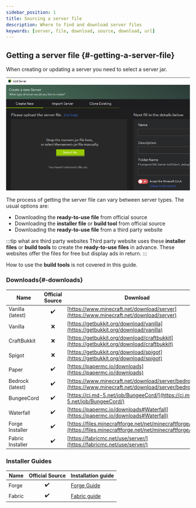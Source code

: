 ```yaml
---
sidebar_position: 1
title: Sourcing a server file
description: Where to find and download server files
keywords: [server, file, download, source, download, url]
---
```


## Getting a server file {#-getting-a-server-file}

When creating or updating a server you need to select a server jar.

![Upload file dialog on create server window](/img/docs/create-server/crreate_select_file_dialog.png)

The process of getting the server file can vary between server types. The usual options are:

* Downloading the **ready-to-use file** from official source
* Downloading the **installer file** or **build tool** from official source
* Downloading the **ready-to-use file** from a third party website

:::tip what are third party websites
Third party website uses these **installer files** or **build tools** to create the **ready-to-use files** in advance. These websites offer the files for free but display ads in return.
:::

How to use the **build tools** is not covered in this guide.

### Downloads{#-downloads}

|     Name              	| Official Source   | Download
|----------                 |:----------:       |----------
| Vanilla (latest) 	        |      ✔️           | [https://www.minecraft.net/download/server](https://www.minecraft.net/download/server)
| Vanilla       	        |      ❌           | [https://getbukkit.org/download/vanilla](https://getbukkit.org/download/vanilla)
| CraftBukkit           	|      ❌           | [https://getbukkit.org/download/craftbukkit](https://getbukkit.org/download/craftbukkit)
| Spigot                 	|      ❌           | [https://getbukkit.org/download/spigot](https://getbukkit.org/download/spigot)
| Paper                    	|      ✔️           | [https://papermc.io/downloads](https://papermc.io/downloads)
| Bedrock (latest) 	        |      ✔️           | [https://www.minecraft.net/download/server/bedrock](https://www.minecraft.net/download/server/bedrock)
| BungeeCord          	    |      ✔️           | [https://ci.md-5.net/job/BungeeCord/](https://ci.md-5.net/job/BungeeCord/)
| Waterfall          	    |      ✔️           | [https://papermc.io/downloads#Waterfall](https://papermc.io/downloads#Waterfall)
| Forge Installer  	        |      ✔️           | [https://files.minecraftforge.net/net/minecraftforge/forge/](https://files.minecraftforge.net/net/minecraftforge/forge/)
| Fabric Installer          |      ✔️           | [https://fabricmc.net/use/server/](https://fabricmc.net/use/server/)

### Installer Guides

| Name   	                | Official Source   | Installation guide
|----------                 |:----------:  	    |----------
| Forge                     |      ✔️           | [Forge Guide](create-forge-server)
| Fabric 	                |      ✔️          	| [Fabric guide](create-fabric-server)